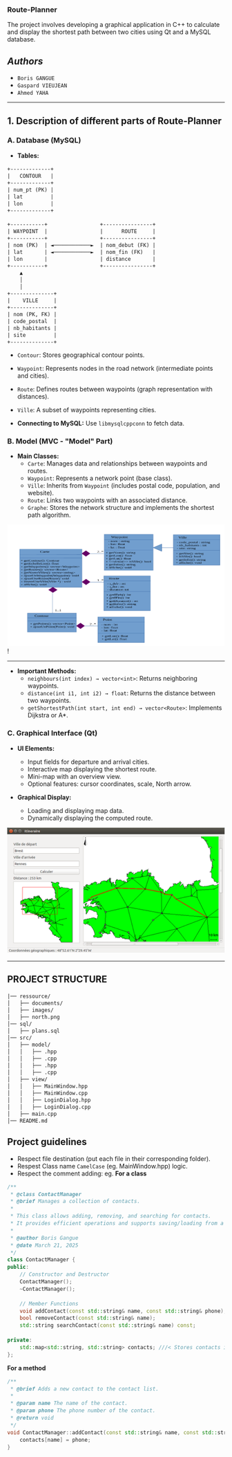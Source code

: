 ### **Route-Planner**  

The project involves developing a graphical application in C++ to calculate and display the shortest path between two cities using Qt and a MySQL database. 

## *Authors*
- `Boris GANGUE`
- `Gaspard VIEUJEAN`
- `Ahmed YAHA`

---

## **1. Description of different parts of Route-Planner**  

### **A. Database (MySQL)**  
- **Tables:**  
```shell
+-------------+
|   CONTOUR   |
+-------------+
| num_pt (PK) |
| lat         |
| lon         |
+-------------+

+-----------+                 +----------------+
| WAYPOINT  |                 |      ROUTE     |
+-----------+                 +----------------+
| nom (PK)  | ◄────────────►  | nom_debut (FK) |
| lat       | ◄────────────►  | nom_fin (FK)   |
| lon       |                 | distance       |
+-----------+                 +----------------+
    ▲                
    │               
    │               
+--------------+           
|    VILLE     |           
+--------------+         
| nom (PK, FK) |
| code_postal  |
| nb_habitants |
| site         |
+--------------+
```

- `Contour`: Stores geographical contour points.  
- `Waypoint`: Represents nodes in the road network (intermediate points and cities).  
- `Route`: Defines routes between waypoints (graph representation with distances).  
- `Ville`: A subset of waypoints representing cities.  


- **Connecting to MySQL:** Use `libmysqlcppconn` to fetch data.  

### **B. Model (MVC - "Model" Part)**  
- **Main Classes:**  
  - `Carte`: Manages data and relationships between waypoints and routes.  
  - `Waypoint`: Represents a network point (base class).  
  - `Ville`: Inherits from `Waypoint` (includes postal code, population, and website).  
  - `Route`: Links two waypoints with an associated distance.  
  - `Graphe`: Stores the network structure and implements the shortest path algorithm.  

![class-MVC](<ressource/images/class-mvc.png>)!

---

- **Important Methods:**  
  - `neighbours(int index) → vector<int>`: Returns neighboring waypoints.  
  - `distance(int i1, int i2) → float`: Returns the distance between two waypoints.  
  - `getShortestPath(int start, int end) → vector<Route>`: Implements Dijkstra or A*.  

### **C. Graphical Interface (Qt)**  
- **UI Elements:**  
  - Input fields for departure and arrival cities.  
  - Interactive map displaying the shortest route.  
  - Mini-map with an overview view.  
  - Optional features: cursor coordinates, scale, North arrow.  

- **Graphical Display:**  
  - Loading and displaying map data.  
  - Dynamically displaying the computed route.  

![alt text](<ressource/images/route-planner.png>)

---

## **PROJECT STRUCTURE**

```
|── ressource/
│   ├── documents/
│   ├── images/
│   ├── north.png
│── sql/
│   ├── plans.sql
│── src/
│   ├── model/
│   │   ├── .hpp
│   │   ├── .cpp
│   │   ├── .hpp
│   │   ├── .cpp
│   ├── view/
│   │   ├── MainWindow.hpp
│   │   ├── MainWindow.cpp
│   │   ├── LoginDialog.hpp
│   │   ├── LoginDialog.cpp
│   ├── main.cpp
│── README.md
```

## **Project guidelines** 
- Respect file destination (put each file in their corresponding folder).
- Respest Class name `CamelCase` (eg. MainWindow.hpp) logic.
- Respect the comment adding:
eg.
**For a class**
```cpp
/**
 * @class ContactManager
 * @brief Manages a collection of contacts.
 *
 * This class allows adding, removing, and searching for contacts.
 * It provides efficient operations and supports saving/loading from a file.
 *
 * @author Boris Gangue
 * @date March 21, 2025
 */
class ContactManager {
public:
    // Constructor and Destructor
    ContactManager();
    ~ContactManager();

    // Member Functions
    void addContact(const std::string& name, const std::string& phone);
    bool removeContact(const std::string& name);
    std::string searchContact(const std::string& name) const;

private:
    std::map<std::string, std::string> contacts; ///< Stores contacts in a name-phone mapping.
};
```

**For a method**
```cpp
/**
 * @brief Adds a new contact to the contact list.
 * 
 * @param name The name of the contact.
 * @param phone The phone number of the contact.
 * @return void
 */
void ContactManager::addContact(const std::string& name, const std::string& phone) {
    contacts[name] = phone;
}
```
